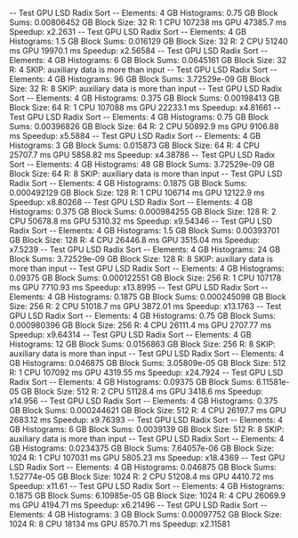-- Test GPU LSD Radix Sort --
Elements: 4 GB
Histograms: 0.75 GB
Block Sums: 0.00806452 GB
Block Size: 32
R: 1
CPU 107238 ms
GPU 47385.7 ms
Speedup: x2.2631
-- Test GPU LSD Radix Sort --
Elements: 4 GB
Histograms: 1.5 GB
Block Sums: 0.016129 GB
Block Size: 32
R: 2
CPU 51240 ms
GPU 19970.1 ms
Speedup: x2.56584
-- Test GPU LSD Radix Sort --
Elements: 4 GB
Histograms: 6 GB
Block Sums: 0.0645161 GB
Block Size: 32
R: 4
SKIP: auxiliary data is more than input
-- Test GPU LSD Radix Sort --
Elements: 4 GB
Histograms: 96 GB
Block Sums: 3.72529e-09 GB
Block Size: 32
R: 8
SKIP: auxiliary data is more than input
-- Test GPU LSD Radix Sort --
Elements: 4 GB
Histograms: 0.375 GB
Block Sums: 0.00198413 GB
Block Size: 64
R: 1
CPU 107088 ms
GPU 22233.1 ms
Speedup: x4.81661
-- Test GPU LSD Radix Sort --
Elements: 4 GB
Histograms: 0.75 GB
Block Sums: 0.00396826 GB
Block Size: 64
R: 2
CPU 50892.9 ms
GPU 9106.88 ms
Speedup: x5.5884
-- Test GPU LSD Radix Sort --
Elements: 4 GB
Histograms: 3 GB
Block Sums: 0.015873 GB
Block Size: 64
R: 4
CPU 25707.7 ms
GPU 5858.82 ms
Speedup: x4.38786
-- Test GPU LSD Radix Sort --
Elements: 4 GB
Histograms: 48 GB
Block Sums: 3.72529e-09 GB
Block Size: 64
R: 8
SKIP: auxiliary data is more than input
-- Test GPU LSD Radix Sort --
Elements: 4 GB
Histograms: 0.1875 GB
Block Sums: 0.000492129 GB
Block Size: 128
R: 1
CPU 106714 ms
GPU 12122.9 ms
Speedup: x8.80268
-- Test GPU LSD Radix Sort --
Elements: 4 GB
Histograms: 0.375 GB
Block Sums: 0.000984255 GB
Block Size: 128
R: 2
CPU 50678.8 ms
GPU 5310.32 ms
Speedup: x9.54346
-- Test GPU LSD Radix Sort --
Elements: 4 GB
Histograms: 1.5 GB
Block Sums: 0.00393701 GB
Block Size: 128
R: 4
CPU 26446.8 ms
GPU 3515.04 ms
Speedup: x7.5239
-- Test GPU LSD Radix Sort --
Elements: 4 GB
Histograms: 24 GB
Block Sums: 3.72529e-09 GB
Block Size: 128
R: 8
SKIP: auxiliary data is more than input
-- Test GPU LSD Radix Sort --
Elements: 4 GB
Histograms: 0.09375 GB
Block Sums: 0.000122551 GB
Block Size: 256
R: 1
CPU 107178 ms
GPU 7710.93 ms
Speedup: x13.8995
-- Test GPU LSD Radix Sort --
Elements: 4 GB
Histograms: 0.1875 GB
Block Sums: 0.000245098 GB
Block Size: 256
R: 2
CPU 51018.7 ms
GPU 3872.01 ms
Speedup: x13.1763
-- Test GPU LSD Radix Sort --
Elements: 4 GB
Histograms: 0.75 GB
Block Sums: 0.000980396 GB
Block Size: 256
R: 4
CPU 26111.4 ms
GPU 2707.77 ms
Speedup: x9.64314
-- Test GPU LSD Radix Sort --
Elements: 4 GB
Histograms: 12 GB
Block Sums: 0.0156863 GB
Block Size: 256
R: 8
SKIP: auxiliary data is more than input
-- Test GPU LSD Radix Sort --
Elements: 4 GB
Histograms: 0.046875 GB
Block Sums: 3.05809e-05 GB
Block Size: 512
R: 1
CPU 107092 ms
GPU 4319.55 ms
Speedup: x24.7924
-- Test GPU LSD Radix Sort --
Elements: 4 GB
Histograms: 0.09375 GB
Block Sums: 6.11581e-05 GB
Block Size: 512
R: 2
CPU 51128.4 ms
GPU 3418.6 ms
Speedup: x14.956
-- Test GPU LSD Radix Sort --
Elements: 4 GB
Histograms: 0.375 GB
Block Sums: 0.000244621 GB
Block Size: 512
R: 4
CPU 26197.7 ms
GPU 2683.12 ms
Speedup: x9.76393
-- Test GPU LSD Radix Sort --
Elements: 4 GB
Histograms: 6 GB
Block Sums: 0.0039139 GB
Block Size: 512
R: 8
SKIP: auxiliary data is more than input
-- Test GPU LSD Radix Sort --
Elements: 4 GB
Histograms: 0.0234375 GB
Block Sums: 7.64057e-06 GB
Block Size: 1024
R: 1
CPU 107031 ms
GPU 5805.23 ms
Speedup: x18.4369
-- Test GPU LSD Radix Sort --
Elements: 4 GB
Histograms: 0.046875 GB
Block Sums: 1.52774e-05 GB
Block Size: 1024
R: 2
CPU 51208.4 ms
GPU 4410.72 ms
Speedup: x11.61
-- Test GPU LSD Radix Sort --
Elements: 4 GB
Histograms: 0.1875 GB
Block Sums: 6.10985e-05 GB
Block Size: 1024
R: 4
CPU 26069.9 ms
GPU 4194.71 ms
Speedup: x6.21496
-- Test GPU LSD Radix Sort --
Elements: 4 GB
Histograms: 3 GB
Block Sums: 0.00097752 GB
Block Size: 1024
R: 8
CPU 18134 ms
GPU 8570.71 ms
Speedup: x2.11581
